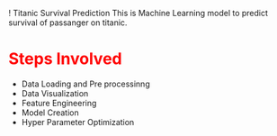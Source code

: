 ! Titanic Survival Prediction
This is Machine Learning model to predict survival of passanger on titanic.
<h1 style="color:red"> Steps Involved </h1>
<ul>
  <li>Data Loading and Pre processinng </li>
  <li>Data Visualization</li>
  <li>Feature Engineering </li>
  <li>Model Creation</li>
  <li>Hyper Parameter Optimization </li>
</ul>
